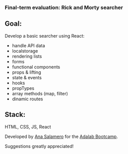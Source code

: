 ### Final-term evaluation: Rick and Morty searcher

## Goal:

Develop a basic searcher using React:

- handle API data
- localstorage
- rendering lists
- forms
- functional components
- props & lifting
- state & events
- hooks
- propTypes
- array methods (map, filter)
- dinamic routes

## Stack:

HTML, CSS, JS, React

Developed by [Ana Salamero](https://github.com/AnaSalamero) for the [Adalab Bootcamp](https://adalab.es/).

Suggestions greatly appreciated!

